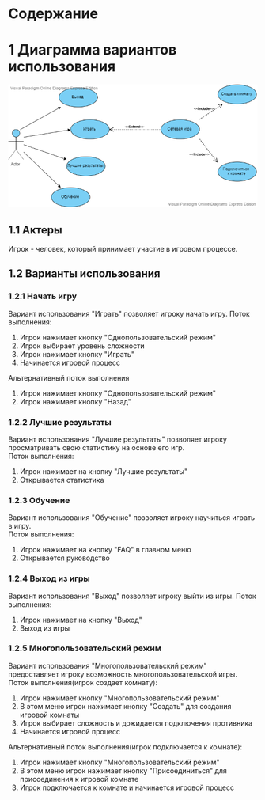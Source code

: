 # Содержание

# 1 Диаграмма вариантов использования
![](https://github.com/IamKPOLLI/Math-Battle/blob/master/Diagrams/Use%20Case/Use%20Case.vpd.png)

## 1.1 Актеры
Игрок - человек, который принимает участие в игровом процессе.
## 1.2 Варианты использования
### 1.2.1 Начать игру
Вариант использования "Играть" позволяет игроку начать игру.
Поток выполнения:
 1. Игрок нажимает кнопку "Однопользовательский режим"
 2. Игрок выбирает уровень сложности
 3. Игрок нажимает кнопку "Играть"
 4. Начинается игровой процесс
 
Альтернативный поток выполнения
 1. Игрок нажимает кнопку "Однопользовательский режим"
 2. Игрок нажимает кнопку "Назад"
 
### 1.2.2 Лучшие результаты 
Вариант использования "Лучшие результаты" позволяет игроку просматривать свою статистику на основе его игр.  
 Поток выполнения:
  1. Игрок нажимает на кнопку "Лучшие результаты"
  2. Открывается статистика

### 1.2.3 Обучение
Вариант использования "Обучение" позволяет игроку научиться играть в игру.  
Поток выполнения:
 1. Игрок нажимает на кнопку "FAQ" в главном меню
 2. Открывается руководство

### 1.2.4 Выход из игры 
Вариант использования "Выход" позволяет игроку выйти из игры.
Поток выполнения:
 1. Игрок нажимает на кнопку "Выход"
 2. Выход из игры

### 1.2.5 Многопользовательский режим
Вариант использования "Многопользовательский режим" предоставляет игроку возможность многопользовательской игры.  
Поток выполнения(игрок создает комнату):  
 1. Игрок нажимает кнопку "Многопользовательский режим"
 2. В этом меню игрок нажимает кнопку "Создать" для создания игровой комнаты
 3. Игрок выбирает сложность и дожидается подключения противника
 4. Начинается игровой процесс 

 Альтернативный поток выполнения(игрок подключается к комнате): 
 1. Игрок нажимает кнопку "Многопользовательский режим"
 2. В этом меню игрок нажимает кнопку "Присоединиться" для присоединения к игровой комнате
 3. Игрок подключается к комнате и начинается игровой процесс
